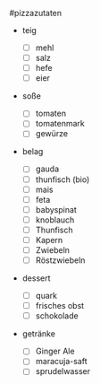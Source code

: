 #pizzazutaten

- teig

  - [ ] mehl
  - [ ] salz
  - [ ] hefe
  - [ ] eier

- soße

  - [ ] tomaten
  - [ ] tomatenmark
  - [ ] gewürze

- belag

  - [ ] gauda
  - [ ] thunfisch (bio)
  - [ ] mais
  - [ ] feta
  - [ ] babyspinat
  - [ ] knoblauch
  - [ ] Thunfisch
  - [ ] Kapern
  - [ ] Zwiebeln
  - [ ] Röstzwiebeln

- dessert

  - [ ] quark
  - [ ] frisches obst
  - [ ] schokolade

- getränke
  - [ ] Ginger Ale
  - [ ] maracuja-saft
  - [ ] sprudelwasser
